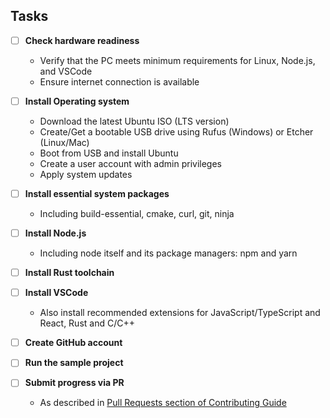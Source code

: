 ## Tasks

- [ ] **Check hardware readiness**  
  - Verify that the PC meets minimum requirements for Linux, Node.js, and VSCode  
  - Ensure internet connection is available  

- [ ] **Install Operating system**  
  - Download the latest Ubuntu ISO (LTS version)  
  - Create/Get a bootable USB drive using Rufus (Windows) or Etcher (Linux/Mac)  
  - Boot from USB and install Ubuntu  
  - Create a user account with admin privileges  
  - Apply system updates

- [ ] **Install essential system packages**
  - Including build-essential, cmake, curl, git, ninja

- [ ] **Install Node.js**  
  - Including node itself and its package managers: npm and yarn 

- [ ] **Install Rust toolchain**

- [ ] **Install VSCode**  
  - Also install recommended extensions for JavaScript/TypeScript and React, Rust and C/C++

- [ ] **Create GitHub account** 

- [ ] **Run the sample project** 

- [ ] **Submit progress via PR**  
  - As described in [Pull Requests section of Contributing Guide](../CONTRIBUTING.md#pull-requests-prs)
